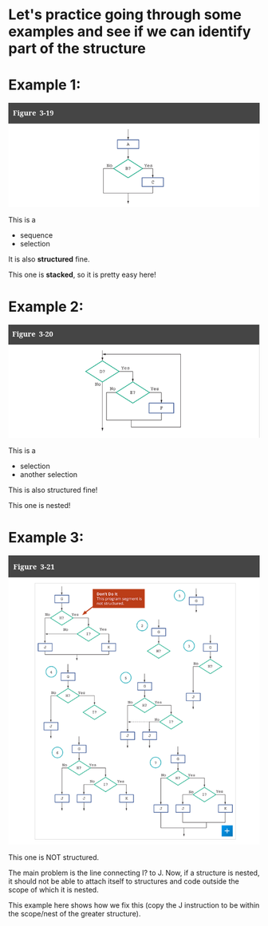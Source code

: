 # Let's practice going through some examples and see if we can identify part of the structure

# Example 1:

![is_01.png](assets/is_01.png)

This is a 
- sequence
- selection

It is also **structured** fine.

This one is **stacked**, so it is pretty easy here!

# Example 2:

![is_02.png](assets/is_02.png)

This is a 
- selection
- another selection

This is also structured fine!

This one is nested!

# Example 3:

![is_03.png](assets/is_03.png)

This one is NOT structured.

The main problem is the line connecting I? to J.
Now, if a structure is nested, it should not be able to attach itself to structures and code 
outside the scope of which it is nested.


This example here shows how we fix this (copy the J instruction to be within the scope/nest of the greater structure).


